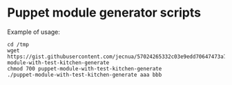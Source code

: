 # Puppet module generator scripts

Example of usage:

    cd /tmp
    wget https://gist.githubusercontent.com/jecnua/57024265332c03e9edd70647473a793e/raw/e3268554bb94802af90dd94c64f9d0a431118479/puppet-module-with-test-kitchen-generate
    chmod 700 puppet-module-with-test-kitchen-generate
    ./puppet-module-with-test-kitchen-generate aaa bbb
